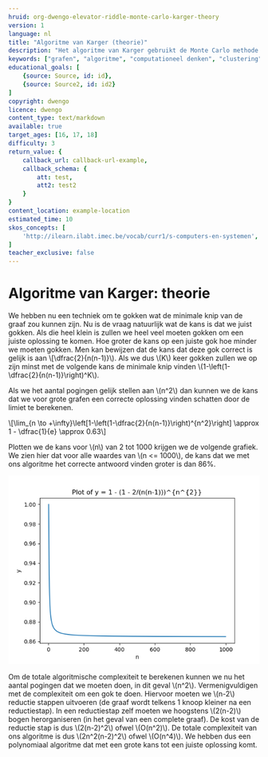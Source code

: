```yaml
---
hruid: org-dwengo-elevator-riddle-monte-carlo-karger-theory
version: 1
language: nl
title: "Algoritme van Karger (theorie)"
description: "Het algoritme van Karger gebruikt de Monte Carlo methode om tot een oplosing te komen."
keywords: ["grafen", "algoritme", "computationeel denken", "clustering", "datastructuur", "monte carlo", "python", "karger"]
educational_goals: [
    {source: Source, id: id}, 
    {source: Source2, id: id2}
]
copyright: dwengo
licence: dwengo
content_type: text/markdown
available: true
target_ages: [16, 17, 18]
difficulty: 3
return_value: {
    callback_url: callback-url-example,
    callback_schema: {
        att: test,
        att2: test2
    }
}
content_location: example-location
estimated_time: 10
skos_concepts: [
    'http://ilearn.ilabt.imec.be/vocab/curr1/s-computers-en-systemen', 
]
teacher_exclusive: false
---
```


# Algoritme van Karger: theorie

We hebben nu een techniek om te gokken wat de minimale knip van de graaf zou kunnen zijn. Nu is de vraag natuurlijk wat de kans is dat we juist gokken. Als die heel klein is zullen we heel veel moeten gokken om een juiste oplossing te komen. Hoe groter de kans op een juiste gok hoe minder we moeten gokken. Men kan bewijzen dat de kans dat deze gok correct is gelijk is aan \\[\dfrac{2}{n(n-1)}\\). Als we dus \\(K\\) keer gokken zullen we op zijn minst met de volgende kans de minimale knip vinden \\(1-\left(1-\dfrac{2}{n(n-1)}\right)^K\\).

Als we het aantal pogingen gelijk stellen aan \\(n^2\\) dan kunnen we de kans dat we voor grote grafen een correcte oplossing vinden schatten door de limiet te berekenen.

\\[\lim_{n \to +\infty}\left[1-\left(1-\dfrac{2}{n(n-1)}\right)^{n^2}\right] \approx 1 - \dfrac{1}{e} \approx 0.63\\]

Plotten we de kans voor \\(n\\) van 2 tot 1000 krijgen we de volgende grafiek. We zien hier dat voor alle waardes van \\(n <= 1000\\), de kans dat we met ons algoritme het correcte antwoord vinden groter is dan 86%.

![Kans op juiste antwoord voor graaf met grootte n.](embed/probability.png "Kans op juiste antwoord voor graaf met grootte n.")

Om de totale algoritmische complexiteit te berekenen kunnen we nu het aantal pogingen dat we moeten doen, in dit geval \\(n^2\\). Vermenigvuldigen met de complexiteit om een gok te doen. Hiervoor moeten we \\(n-2\\) reductie stappen uitvoeren (de graaf wordt telkens 1 knoop kleiner na een reductiestap). In een reductiestap zelf moeten we hoogstens \\(2(n-2)\\) bogen herorganiseren (in het geval van een complete graaf). De kost van de reductie stap is dus \\(2(n-2)^2\\) ofwel \\(O(n^2)\\). De totale complexiteit van ons algoritme is dus \\(2n^2(n-2)^2\\) ofwel \\(O(n^4)\\). We hebben dus een polynomiaal algoritme dat met een grote kans tot een juiste oplossing komt.  

